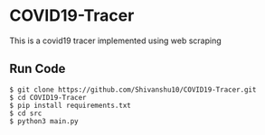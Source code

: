 # COVID19-Tracer
This is a covid19 tracer implemented using web scraping

## Run Code
```
$ git clone https://github.com/Shivanshu10/COVID19-Tracer.git
$ cd COVID19-Tracer
$ pip install requirements.txt
$ cd src
$ python3 main.py
```
